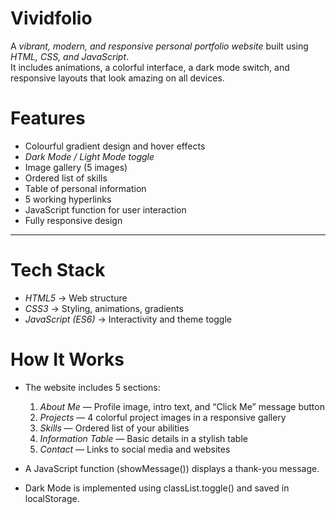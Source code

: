 # Vividfolio

A *vibrant, modern, and responsive personal portfolio website* built using *HTML, CSS, and JavaScript*.  
It includes animations, a colorful interface, a dark mode switch, and responsive layouts that look amazing on all devices.


# Features
-  Colourful gradient design and hover effects  
-  *Dark Mode / Light Mode toggle*  
-  Image gallery (5 images)  
-  Ordered list of skills  
-  Table of personal information  
-  5 working hyperlinks  
-  JavaScript function for user interaction  
-  Fully responsive design  

---

# Tech Stack
- *HTML5* → Web structure  
- *CSS3* → Styling, animations, gradients  
- *JavaScript (ES6)* → Interactivity and theme toggle  

# How It Works
- The website includes 5 sections:
  1. *About Me* — Profile image, intro text, and “Click Me” message button  
  2. *Projects* — 4 colorful project images in a responsive gallery  
  3. *Skills* — Ordered list of your abilities  
  4. *Information Table* — Basic details in a stylish table  
  5. *Contact* — Links to social media and websites  

- A JavaScript function (showMessage()) displays a thank-you message.
- Dark Mode is implemented using classList.toggle() and saved in localStorage.
